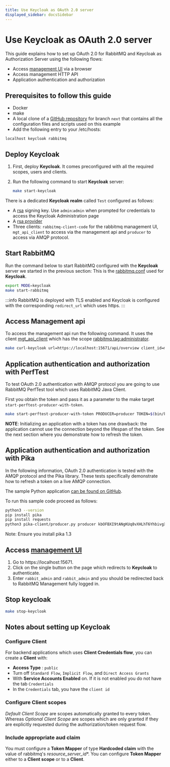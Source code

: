 ```yaml
---
title: Use Keycloak as OAuth 2.0 server
displayed_sidebar: docsSidebar
---
```

<!--
Copyright (c) 2007-2024 Broadcom. All Rights Reserved. The term "Broadcom" refers to Broadcom Inc. and/or its subsidiaries.

All rights reserved. This program and the accompanying materials
are made available under the terms of the under the Apache License,
Version 2.0 (the "License”); you may not use this file except in compliance
with the License. You may obtain a copy of the License at

https://www.apache.org/licenses/LICENSE-2.0

Unless required by applicable law or agreed to in writing, software
distributed under the License is distributed on an "AS IS" BASIS,
WITHOUT WARRANTIES OR CONDITIONS OF ANY KIND, either express or implied.
See the License for the specific language governing permissions and
limitations under the License.
-->

# Use Keycloak as OAuth 2.0 server

This guide explains how to set up OAuth 2.0 for RabbitMQ
and Keycloak as Authorization Server using the following flows:

* Access [management UI](./management/) via a browser
* Access management HTTP API
* Application authentication and authorization

## Prerequisites to follow this guide

* Docker
* make
* A local clone of a [GitHub repository](https://github.com/rabbitmq/rabbitmq-oauth2-tutorial/tree/next) for branch `next` that contains all the configuration files and scripts used on this example
* Add the following entry to your /etc/hosts:
```
localhost keycloak rabbitmq
```

## Deploy Keycloak

1. First, deploy **Keycloak**. It comes preconfigured with all the required scopes, users and clients.

2. Run the following command to start **Keycloak** server:

    ```bash
    make start-keycloak
    ```

There is a dedicated **Keycloak realm** called `Test` configured as follows:

* A [rsa](https://keycloak:8443/admin/master/console/#/test/realm-settings/keys) signing key. Use `admin`:`admin`
 when prompted for credentials to access the Keycloak Administration page
* A [rsa provider](https://keycloak:8443/admin/master/console/#/test/realm-settings/keys/providers)
* Three clients: `rabbitmq-client-code` for the rabbitmq management UI, `mgt_api_client` to access via the
management api and `producer` to access via AMQP protocol.


## Start RabbitMQ

Run the command below to start RabbitMQ configured with the **Keycloak** server we started in the previous section: This is the [rabbitmq.conf](https://github.com/rabbitmq/rabbitmq-oauth2-tutorial/blob/next/conf/keycloak/rabbitmq.conf) used for **Keycloak**.
```bash
export MODE=keycloak
make start-rabbitmq
```

:::info
RabbitMQ is deployed with TLS enabled and Keycloak is configured with the corresponding `redirect_url` which uses https.
:::

## Access Management api

To access the management api run the following command. It uses the client [mgt_api_client](https://keycloak:8443/admin/master/console/#/test/clients/c5be3c24-0c88-4672-a77a-79002fcc9a9d/settings) which has the scope [rabbitmq.tag:administrator](https://keycloak:8443/admin/master/console/#/test/client-scopes/f6e6dd62-22bf-4421-910e-e6070908764c/settings).

```bash
make curl-keycloak url=https://localhost:15671/api/overview client_id=mgt_api_client secret=LWOuYqJ8gjKg3D2U8CJZDuID3KiRZVDa
```

## Application authentication and authorization with PerfTest

To test OAuth 2.0 authentication with AMQP protocol you are going to use RabbitMQ PerfTest tool which uses RabbitMQ Java Client.

First you obtain the token and pass it as a parameter to the make target `start-perftest-producer-with-token`.

```bash
make start-perftest-producer-with-token PRODUCER=producer TOKEN=$(bin/keycloak/token producer kbOFBXI9tANgKUq8vXHLhT6YhbivgXxn test)
```

**NOTE**: Initializing an application with a token has one drawback: the application cannot use the connection beyond the lifespan of the token. See the next section where you demonstrate how to refresh the token.

## Application authentication and authorization with Pika

In the following information, OAuth 2.0 authentication is tested with the AMQP protocol and the Pika library. These tests specifically demonstrate how to refresh a token on a live AMQP connection.

The sample Python application [can be found on GitHub](https://github.com/rabbitmq/rabbitmq-oauth2-tutorial/tree/next/pika-client).

To run this sample code proceed as follows:
```bash
python3 --version
pip install pika
pip install requests
python3 pika-client/producer.py producer kbOFBXI9tANgKUq8vXHLhT6YhbivgXxn
```

Note: Ensure you install pika 1.3

## Access [management UI](./management/)

1. Go to https://localhost:15671.
2. Click on the single button on the page which redirects to **Keycloak** to authenticate.
3. Enter `rabbit_admin` and `rabbit_admin` and you should be redirected back to RabbitMQ Management fully logged in.


## Stop keycloak

```bash
make stop-keycloak
```

## Notes about setting up Keycloak

### Configure Client

For backend applications which uses **Client Credentials flow**, you can create a **Client** with:

* **Access Type** : `public`
* Turn off `Standard Flow`, `Implicit Flow`, and `Direct Access Grants`
* With **Service Accounts Enabled** on. If it is not enabled you do not have the tab `Credentials`
* In the `Credentials` tab, you have the `client id`


### Configure Client scopes

*Default Client Scope* are scopes automatically granted to every token. Whereas *Optional Client Scope* are
scopes which are only granted if they are explicitly requested during the authorization/token request flow.


### Include appropriate aud claim

You must configure a **Token Mapper** of type **Hardcoded claim** with the value of rabbitmq's *resource_server_id**.
You can configure **Token Mapper** either to a **Client scope** or to a **Client**.
